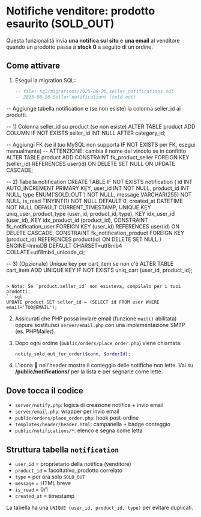# Notifiche venditore: prodotto esaurito (SOLD_OUT)

Questa funzionalità invia **una notifica sul sito** e **una email** al venditore quando
un prodotto passa a **stock 0** a seguito di un ordine.

## Come attivare

1. Esegui la migration SQL:
   ```sql
   -- file: sql/migrations/2025-08-26_seller_notifications.sql
   -- 2025-08-26 Seller notifications (sold out)
-- Aggiunge tabella notification e (se non esiste) la colonna seller_id ai prodotti.

-- 1) Colonna seller_id su product (se non esiste)
ALTER TABLE product
  ADD COLUMN IF NOT EXISTS seller_id INT NULL AFTER category_id;

-- Aggiungi FK (se il tuo MySQL non supporta IF NOT EXISTS per FK, esegui manualmente)
-- ATTENZIONE: cambia il nome del vincolo se in conflitto
ALTER TABLE product
  ADD CONSTRAINT fk_product_seller
  FOREIGN KEY (seller_id) REFERENCES user(id)
  ON DELETE SET NULL ON UPDATE CASCADE;

-- 2) Tabella notification
CREATE TABLE IF NOT EXISTS notification (
  id INT AUTO_INCREMENT PRIMARY KEY,
  user_id INT NOT NULL,
  product_id INT NULL,
  type ENUM('SOLD_OUT') NOT NULL,
  message VARCHAR(255) NOT NULL,
  is_read TINYINT(1) NOT NULL DEFAULT 0,
  created_at DATETIME NOT NULL DEFAULT CURRENT_TIMESTAMP,
  UNIQUE KEY uniq_user_product_type (user_id, product_id, type),
  KEY idx_user_id (user_id),
  KEY idx_product_id (product_id),
  CONSTRAINT fk_notification_user FOREIGN KEY (user_id) REFERENCES user(id) ON DELETE CASCADE,
  CONSTRAINT fk_notification_product FOREIGN KEY (product_id) REFERENCES product(id) ON DELETE SET NULL
) ENGINE=InnoDB DEFAULT CHARSET=utf8mb4 COLLATE=utf8mb4_unicode_ci;

-- 3) (Opzionale) Unique key per cart_item se non c'è
ALTER TABLE cart_item
  ADD UNIQUE KEY IF NOT EXISTS uniq_cart (user_id, product_id);

   ```

   > Nota: Se `product.seller_id` non esisteva, compilalo per i tuoi prodotti:
   ```sql
   UPDATE product SET seller_id = (SELECT id FROM user WHERE email='TUO@EMAIL');
   ```

2. Assicurati che PHP possa inviare email (funzione `mail()` abilitata) oppure sostituisci
   `server/email.php` con una implementazione SMTP (es. PHPMailer).

3. Dopo ogni ordine (`public/orders/place_order.php`) viene chiamata:
   ```php
   notify_sold_out_for_order($conn, $orderId);
   ```

4. L'icona 🔔 nell'header mostra il conteggio delle notifiche non lette. Vai su
   **/public/notifications/** per la lista e per segnarle come lette.

## Dove tocca il codice

- `server/notify.php`: logica di creazione notifica + invio email
- `server/email.php`: wrapper per invio email
- `public/orders/place_order.php`: hook post-ordine
- `templates/header/header.html`: campanella + badge conteggio
- `public/notifications/*`: elenco e segna come letta

## Struttura tabella `notification`

- `user_id` = proprietario della notifica (venditore)
- `product_id` = facoltativo, prodotto correlato
- `type` = per ora solo `SOLD_OUT`
- `message` = HTML breve
- `is_read` = 0/1
- `created_at` = timestamp

La tabella ha una `UNIQUE (user_id, product_id, type)` per evitare duplicati.
